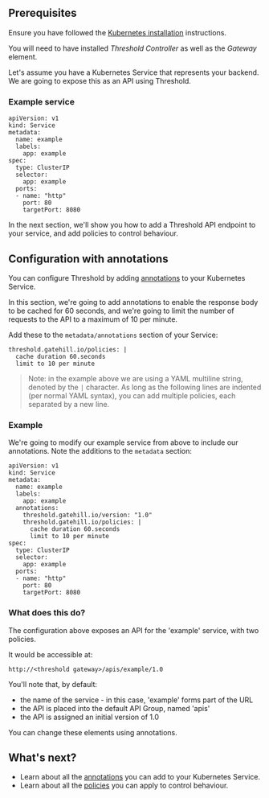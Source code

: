 ## Prerequisites

Ensure you have followed the [Kubernetes installation](../install/kubernetes.md) instructions.

You will need to have installed _Threshold Controller_ as well as the _Gateway_ element.

Let's assume you have a Kubernetes Service that represents your backend. We are going to expose this as an API using Threshold.

### Example service

```
apiVersion: v1
kind: Service
metadata:
  name: example
  labels:
    app: example
spec:
  type: ClusterIP
  selector:
    app: example
  ports:
  - name: "http"
    port: 80
    targetPort: 8080
```

In the next section, we'll show you how to add a Threshold API endpoint to your service, and add policies to control behaviour.

## Configuration with annotations

You can configure Threshold by adding [annotations](./configuration.md) to your Kubernetes Service.

In this section, we're going to add annotations to enable the response body to be cached for 60 seconds, and we're going to limit the number of requests to the API to a maximum of 10 per minute.

Add these to the `metadata/annotations` section of your Service:

```
threshold.gatehill.io/policies: |
  cache duration 60.seconds
  limit to 10 per minute
```

> Note: in the example above we are using a YAML multiline string, denoted by the `|` character. As long as the following lines are indented (per normal YAML syntax), you can add multiple policies, each separated by a new line.

### Example

We're going to modify our example service from above to include our annotations. Note the additions to the `metadata` section:

```
apiVersion: v1
kind: Service
metadata:
  name: example
  labels:
    app: example
  annotations:
    threshold.gatehill.io/version: "1.0"
    threshold.gatehill.io/policies: |
      cache duration 60.seconds
      limit to 10 per minute
spec:
  type: ClusterIP
  selector:
    app: example
  ports:
  - name: "http"
    port: 80
    targetPort: 8080
```

### What does this do?

The configuration above exposes an API for the 'example' service, with two policies.

It would be accessible at:

    http://<threshold gateway>/apis/example/1.0

You'll note that, by default:

* the name of the service - in this case, 'example' forms part of the URL
* the API is placed into the default API Group, named 'apis'
* the API is assigned an initial version of 1.0

You can change these elements using annotations.

## What's next?

* Learn about all the [annotations](./configuration.md) you can add to your Kubernetes Service.
* Learn about all the [policies](../policies.md) you can apply to control behaviour.
